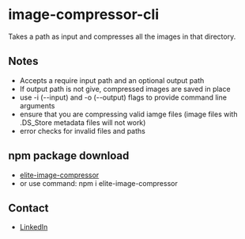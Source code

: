 # image-compressor-cli
Takes a path as input and compresses all the images in that directory.

## Notes
* Accepts a require input path and an optional output path
* If output path is not give, compressed images are saved in place
* use -i (--input) and -o (--output) flags to provide command line arguments
* ensure that you are compressing valid iamge files (image files with .DS_Store metadata files will not work)
* error checks for invalid files and paths

## npm package download
* [elite-image-compressor](https://www.npmjs.com/package/elite-image-compressor)
* or use command: npm i elite-image-compressor
## Contact
* [LinkedIn](https://www.linkedin.com/in/terrencejung/)
